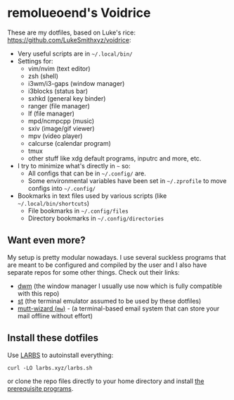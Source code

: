 # remolueoend's Voidrice

These are my dotfiles, based on Luke's rice: https://github.com/LukeSmithxyz/voidrice:

- Very useful scripts are in `~/.local/bin/`
- Settings for:
	- vim/nvim (text editor)
	- zsh (shell)
	- i3wm/i3-gaps (window manager)
	- i3blocks (status bar)
	- sxhkd (general key binder)
	- ranger (file manager)
	- lf (file manager)
	- mpd/ncmpcpp (music)
	- sxiv (image/gif viewer)
	- mpv (video player)
	- calcurse (calendar program)
	- tmux
	- other stuff like xdg default programs, inputrc and more, etc.
- I try to minimize what's directly in `~` so:
	- All configs that can be in `~/.config/` are.
	- Some environmental variables have been set in `~/.zprofile` to move configs into `~/.config/`
- Bookmarks in text files used by various scripts (like `~/.local/bin/shortcuts`)
	- File bookmarks in `~/.config/files`
	- Directory bookmarks in `~/.config/directories`

## Want even more?

My setup is pretty modular nowadays.
I use several suckless programs that are meant to be configured and compiled by the user and I also have separate repos for some other things.
Check out their links:

- [dwm](https://github.com/lukesmithxyz/dwm) (the window manager I usually use now which is fully compatible with this repo)
- [st](https://github.com/lukesmithxyz/st) (the terminal emulator assumed to be used by these dotfiles)
- [mutt-wizard (`mw`)](https://github.com/lukesmithxyz/mutt-wizard) - (a terminal-based email system that can store your mail offline without effort)

## Install these dotfiles

Use [LARBS](https://larbs.xyz) to autoinstall everything:

```
curl -LO larbs.xyz/larbs.sh
```

or clone the repo files directly to your home directory and install [the prerequisite programs](https://github.com/LukeSmithxyz/LARBS/blob/master/progs.csv).
